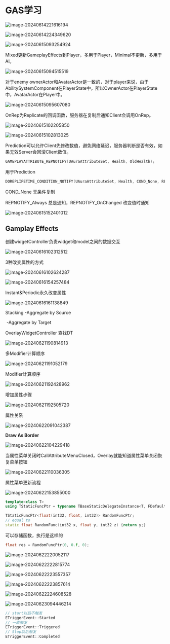 # GAS学习

![image-20240614221616194](G:\ue5game\Aura\Figure\image-20240614221616194.png)

![image-20240614224349620](G:\ue5game\Aura\Figure\image-20240614224349620.png)

![image-20240615093254924](G:\ue5game\Aura\Figure\image-20240615093254924.png)

Mixed更新GameplayEffects到Player，多用于Player，Minimal不更新，多用于AI。

![image-20240615094515519](G:\ue5game\Aura\Figure\image-20240615094515519.png)

对于enemy ownerActor和AvatarActor是一致的，对于player来说，由于AbilitySystemComponent在PlayerState中，所以OwnerActor在PlayerState中，AvatarActor在Player中。

![image-20240615095607080](G:\ue5game\Aura\Figure\image-20240615095607080.png)

OnRep为Replicate的回调函数，服务器在复制后通知Client会调用OnRep。

![image-20240615102205850](G:\ue5game\Aura\Figure\image-20240615102205850.png)

![image-20240615102813025](G:\ue5game\Aura\Figure\image-20240615102813025.png)

Prediction可以允许Client先修改数值，避免网络延迟，服务器判断是否有效，如果无效Server会回滚Client数值。

```c++
GAMEPLAYATTRIBUTE_REPNOTIFY(UAuraAttributeSet, Health, OldHealth);
```

用于Prediction

```cpp
DOREPLIFETIME_CONDITION_NOTIFY(UAuraAttributeSet, Health, COND_None, REPNOTIFY_Always);
```

COND_None 无条件复制

REPNOTIFY_Always 总是通知，REPNOTIFY_OnChanged 改变值时通知

![image-20240615152401012](G:\ue5game\Aura\Figure\image-20240615152401012.png)



## Gamplay Effects

创建widgetController负责widget和model之间的数据交互

![image-20240616102312512](G:\ue5game\Aura\Figure\image-20240616102312512.png)

3种改变属性的方式

![image-20240616102624287](G:\ue5game\Aura\Figure\image-20240616102624287.png)

![image-20240616154257484](G:\ue5game\Aura\Figure\image-20240616154257484.png)

Instant&Periodic永久改变属性

![image-20240616161138849](G:\ue5game\Aura\Figure\image-20240616161138849.png)

Stacking -Aggregate by Source

​		-Aggregate by Target

OverlayWidgetController 查找DT

![image-20240621190814913](G:\ue5game\Aura\Figure\image-20240621190814913.png)

多Modifier计算顺序

![image-20240621191052179](G:\ue5game\Aura\Figure\image-20240621191052179.png)

Modifier计算顺序

![image-20240621192428962](G:\ue5game\Aura\Figure\image-20240621192428962.png)

增加属性步骤

![image-20240621192505720](G:\ue5game\Aura\Figure\image-20240621192505720.png)

属性关系

![image-20240622091042387](G:\ue5game\Aura\Figure\image-20240622091042387.png)

**Draw As Border**

![image-20240622104229418](G:\ue5game\Aura\Figure\image-20240622104229418.png)

当属性菜单关闭时CallAttributeMenuClosed，Overlay就能知道属性菜单关闭恢复菜单按钮

![image-20240622110036305](G:\ue5game\Aura\Figure\image-20240622110036305.png)

属性菜单更新流程

![image-20240622153855000](G:\ue5game\Aura\Figure\image-20240622153855000.png)

```c++
template<class T>
using TStaticFuncPtr = typename TBaseStaticDelegateInstance<T, FDefaultDelegateUserPolicy>::FFuncPtr;
```

```c++
TStaticFuncPtr<float(int32, float, int32)> RandomFuncPtr;
// equal to
static float RandomFunc(int32 x, float y, int32 z) {return y;}
```

可以存储函数，执行是这样的

```c++
float res = RandomFuncPtr(0, 0.f, 0);
```

![image-20240622220052117](G:\ue5game\Aura\Figure\image-20240622220052117.png)

![image-20240622222815774](G:\ue5game\Aura\Figure\image-20240622222815774.png)

![image-20240622223557357](G:\ue5game\Aura\Figure\image-20240622223557357.png)

![image-20240622223857614](G:\ue5game\Aura\Figure\image-20240622223857614.png)

![image-20240622224608528](G:\ue5game\Aura\Figure\image-20240622224608528.png)

![image-20240623094446214](G:\ue5game\Aura\Figure\image-20240623094446214.png)

```c++
// start以后不触发
ETriggerEvent::Started
// 一直触发
ETriggerEvent::Triggered
// Stop以后触发
ETriggerEvent::Completed
```